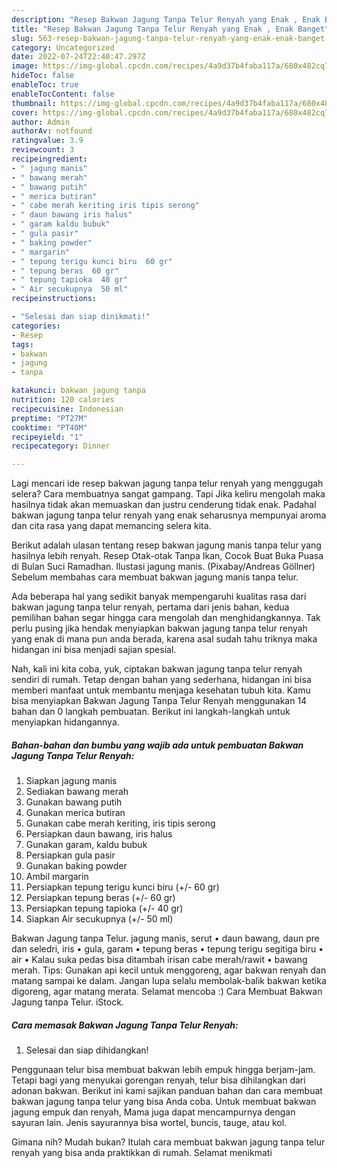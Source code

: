 ```yaml
---
description: "Resep Bakwan Jagung Tanpa Telur Renyah yang Enak , Enak Banget"
title: "Resep Bakwan Jagung Tanpa Telur Renyah yang Enak , Enak Banget"
slug: 563-resep-bakwan-jagung-tanpa-telur-renyah-yang-enak-enak-banget
category: Uncategorized
date: 2022-07-24T22:40:47.297Z
image: https://img-global.cpcdn.com/recipes/4a9d37b4faba117a/680x482cq70/bakwan-jagung-tanpa-telur-renyah-foto-resep-utama.jpg
hideToc: false
enableToc: true
enableTocContent: false
thumbnail: https://img-global.cpcdn.com/recipes/4a9d37b4faba117a/680x482cq70/bakwan-jagung-tanpa-telur-renyah-foto-resep-utama.jpg
cover: https://img-global.cpcdn.com/recipes/4a9d37b4faba117a/680x482cq70/bakwan-jagung-tanpa-telur-renyah-foto-resep-utama.jpg
author: Admin
authorAv: notfound
ratingvalue: 3.9
reviewcount: 3
recipeingredient:
- " jagung manis"
- " bawang merah"
- " bawang putih"
- " merica butiran"
- " cabe merah keriting iris tipis serong"
- " daun bawang iris halus"
- " garam kaldu bubuk"
- " gula pasir"
- " baking powder"
- " margarin"
- " tepung terigu kunci biru  60 gr"
- " tepung beras  60 gr"
- " tepung tapioka  40 gr"
- " Air secukupnya  50 ml"
recipeinstructions:

- "Selesai dan siap dinikmati!"
categories:
- Resep
tags:
- bakwan
- jagung
- tanpa

katakunci: bakwan jagung tanpa 
nutrition: 120 calories
recipecuisine: Indonesian
preptime: "PT27M"
cooktime: "PT40M"
recipeyield: "1"
recipecategory: Dinner

---
```



Lagi mencari ide resep bakwan jagung tanpa telur renyah yang menggugah selera? Cara membuatnya sangat gampang. Tapi Jika keliru mengolah maka hasilnya tidak akan memuaskan dan justru cenderung tidak enak. Padahal bakwan jagung tanpa telur renyah yang enak seharusnya mempunyai aroma dan cita rasa yang dapat memancing selera kita.


Berikut adalah ulasan tentang resep bakwan jagung manis tanpa telur yang hasilnya lebih renyah. Resep Otak-otak Tanpa Ikan, Cocok Buat Buka Puasa di Bulan Suci Ramadhan. Ilustasi jagung manis. (Pixabay/Andreas Göllner) Sebelum membahas cara membuat bakwan jagung manis tanpa telur.

Ada beberapa hal yang sedikit banyak mempengaruhi kualitas rasa dari bakwan jagung tanpa telur renyah, pertama dari jenis bahan, kedua pemilihan bahan segar hingga cara mengolah dan menghidangkannya. Tak perlu pusing jika hendak menyiapkan bakwan jagung tanpa telur renyah yang enak di mana pun anda berada, karena asal sudah tahu triknya maka hidangan ini bisa menjadi sajian spesial.


Nah, kali ini kita coba, yuk, ciptakan bakwan jagung tanpa telur renyah sendiri di rumah. Tetap dengan bahan yang sederhana, hidangan ini bisa memberi manfaat untuk membantu menjaga kesehatan tubuh kita. Kamu bisa menyiapkan Bakwan Jagung Tanpa Telur Renyah menggunakan 14 bahan dan 0 langkah pembuatan. Berikut ini langkah-langkah untuk menyiapkan hidangannya.

<!--inarticleads1-->

##### Bahan-bahan dan bumbu yang wajib ada untuk pembuatan Bakwan Jagung Tanpa Telur Renyah:

1. Siapkan  jagung manis
1. Sediakan  bawang merah
1. Gunakan  bawang putih
1. Gunakan  merica butiran
1. Gunakan  cabe merah keriting, iris tipis serong
1. Persiapkan  daun bawang, iris halus
1. Gunakan  garam, kaldu bubuk
1. Persiapkan  gula pasir
1. Gunakan  baking powder
1. Ambil  margarin
1. Persiapkan  tepung terigu kunci biru (+/- 60 gr)
1. Persiapkan  tepung beras (+/- 60 gr)
1. Persiapkan  tepung tapioka (+/- 40 gr)
1. Siapkan  Air secukupnya (+/- 50 ml)


Bakwan Jagung tanpa Telur. jagung manis, serut • daun bawang, daun pre dan seledri, iris • gula, garam • tepung beras • tepung terigu segitiga biru • air • Kalau suka pedas bisa ditambah irisan cabe merah/rawit • bawang merah. Tips: Gunakan api kecil untuk menggoreng, agar bakwan renyah dan matang sampai ke dalam. Jangan lupa selalu membolak-balik bakwan ketika digoreng, agar matang merata. Selamat mencoba :) Cara Membuat Bakwan Jagung tanpa Telur. iStock. 

<!--inarticleads2-->

##### Cara memasak Bakwan Jagung Tanpa Telur Renyah:


1. Selesai dan siap dihidangkan!

Penggunaan telur bisa membuat bakwan lebih empuk hingga berjam-jam. Tetapi bagi yang menyukai gorengan renyah, telur bisa dihilangkan dari adonan bakwan. Berikut ini kami sajikan panduan bahan dan cara membuat bakwan jagung tanpa telur yang bisa Anda coba. Untuk membuat bakwan jagung empuk dan renyah, Mama juga dapat mencampurnya dengan sayuran lain. Jenis sayurannya bisa wortel, buncis, tauge, atau kol. 

Gimana nih? Mudah bukan? Itulah cara membuat bakwan jagung tanpa telur renyah yang bisa anda praktikkan di rumah. Selamat menikmati
